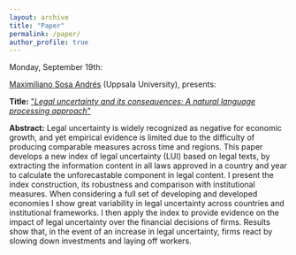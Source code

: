 ```yaml
---
layout: archive
title: "Paper"
permalink: /paper/
author_profile: true
---
```



Monday, September 19th:

[Maximiliano Sosa Andrés](https://www.maximilianososa.com/) (Uppsala University), presents:

**Title:** ["*Legal uncertainty and its consequences: A natural language processing approach*"](https://gsipe-workshop.github.io/files/paper_gsipe_workshop.pdf)

**Abstract:**
Legal uncertainty is widely recognized as negative for economic growth, and yet empirical evidence is limited due to the difficulty of producing comparable measures across time and regions. This paper develops a new index of legal uncertainty (LUI) based on legal texts, by extracting the information content in all laws approved in a country and year to calculate the unforecastable component in legal content. I present the index construction, its robustness and comparison with institutional measures. When considering a full set of developing and developed economies I show great variability in legal uncertainty across countries and institutional frameworks. I then apply the index to provide evidence on the impact of legal uncertainty over the financial decisions of firms. Results show that, in the event of an increase in legal uncertainty, firms react by slowing down investments and laying off workers.